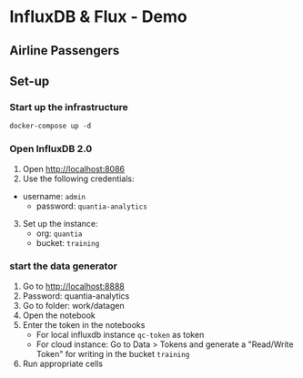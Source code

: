 # InfluxDB & Flux - Demo
## Airline Passengers

## Set-up
### Start up the infrastructure

`docker-compose up -d`

### Open InfluxDB 2.0

1. Open [http://localhost:8086](http://localhost:8086)
2. Use the following credentials:
  * username: `admin`
	* password: `quantia-analytics`
3. Set up the instance:
	* org: `quantia`
	* bucket: `training`

### start the data generator

1.  Go to [http://localhost:8888](http://localhost:8888)
2.  Password: quantia-analytics
3.  Go to folder: work/datagen
4.  Open the notebook
5.  Enter the token in the notebooks
    * For local influxdb instance `qc-token` as token
    * For cloud instance: Go to Data > Tokens and generate a "Read/Write Token" for writing in the bucket `training`
6.  Run appropriate cells

